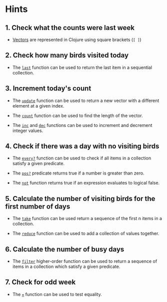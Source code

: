 # Hints

## 1. Check what the counts were last week

- [Vectors][vectors] are represented in Clojure using square brackets (`[ ]`)

## 2. Check how many birds visited today

- The [`last`][last] function can be used to return the last item in a sequential collection.

## 3. Increment today's count

- The [`update`][update] function can be used to return a new vector with a different element at a given index.

- The [`count`][count] function can be used to find the length of the vector.

- The [`inc`][inc] and [`dec`][dec] functions can be used to increment and decrement integer values.

## 4. Check if there was a day with no visiting birds

- The [`every?`][every?] function can be used to check if all items in a collection satisfy a given predicate.

- The [`pos?`][pos?] predicate returns true if a number is greater than zero.

- The [`not`][not] function returns true if an expression evaluates to logical false.

## 5. Calculate the number of visiting birds for the first number of days

- The [`take`][take] function can be used return a sequence of the first n items in a collection.

- The [`reduce`][reduce] function can be used to add a collection of values together.

## 6. Calculate the number of busy days

- The [`filter`][filter] higher-order function can be used to return a sequence of items in a collection which satisfy a given predicate.

## 7.  Check for odd week

- The [`=`][equality] function can be used to test equality.

[count]: https://clojuredocs.org/clojure.core/count
[dec]: https://clojuredocs.org/clojure.core/dec
[equality]: https://clojuredocs.org/clojure.core/=
[every?]: https://clojuredocs.org/clojure.core/every_q
[filter]: https://clojuredocs.org/clojure.core/filter
[inc]: https://clojuredocs.org/clojure.core/inc
[last]: https://clojuredocs.org/clojure.core/last
[not]: https://clojuredocs.org/clojure.core/not
[pos?]: https://clojuredocs.org/clojure.core/pos_q
[reduce]: https://clojuredocs.org/clojure.core/reduce
[take]: https://clojuredocs.org/clojure.core/take
[update]: https://clojuredocs.org/clojure.core/update
[vectors]: https://clojure.org/guides/learn/sequential_colls#_vectors
